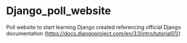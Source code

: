# Django_poll_website

Poll website to start learning Django created referencing official Django documentation (https://docs.djangoproject.com/en/3.1/intro/tutorial01/)
